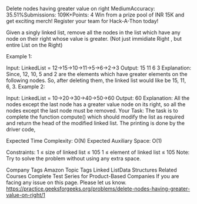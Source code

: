 
Delete nodes having greater value on right
MediumAccuracy: 35.51%Submissions: 109K+Points: 4
Win from a prize pool of INR 15K and get exciting merch! Register your team for Hack-A-Thon today!

Given a singly linked list, remove all the nodes in the list which have any node on their right whose value is greater. (Not just immidiate Right , but entire List on the Right)

 

Example 1:

Input:
LinkedList = 12->15->10->11->5->6->2->3
Output: 15 11 6 3
Explanation: Since, 12, 10, 5 and 2 are
the elements which have greater elements
on the following nodes. So, after deleting
them, the linked list would like be 15,
11, 6, 3.
Example 2:

Input:
LinkedList = 10->20->30->40->50->60
Output: 60
Explanation: All the nodes except the last
node has a greater value node on its right,
so all the nodes except the last node must
be removed.
Your Task:
The task is to complete the function compute() which should modify the list as required and return the head of the modified linked list. The printing is done by the driver code,

Expected Time Complexity: O(N)
Expected Auxiliary Space: O(1)

Constraints:
1 ≤ size of linked list ≤ 105
1 ≤ element of linked list ≤ 105
Note: Try to solve the problem without using any extra space.

Company Tags
Amazon
Topic Tags
Linked ListData Structures
Related Courses
Complete Test Series for Product-Based Companies
If you are facing any issue on this page. Please let us know.
https://practice.geeksforgeeks.org/problems/delete-nodes-having-greater-value-on-right/1
